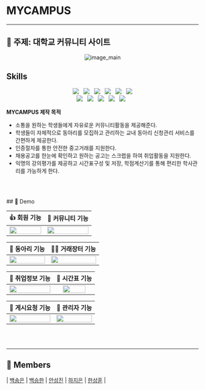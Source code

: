 

# MYCAMPUS

---

## 🍻 주제: 대학교 커뮤니티 사이트

<p align="center">
  <img alt="image_main" src="https://via.placeholder.com/150">
</p>


## Skills
<p align="center">
  <img src="https://img.shields.io/badge/Java-007396?&logo=java&logoColor=white&style=flat-square"> &nbsp;
  <img src="https://img.shields.io/badge/Spring-6DB33F?&logo=spring&logoColor=white&style=flat-square"> &nbsp;
  <img src="https://img.shields.io/badge/Spring_Security-6DB33F?&logo=springsecurity&logoColor=white&style=flat-square"> &nbsp;
  <img src="https://img.shields.io/badge/Oracle-F80000?&logo=ORACLE&logoColor=white&style=flat-square"> &nbsp;
  <img src="https://img.shields.io/badge/Tomcat-F8DC75?&logo=ApacheTomcat&logoColor=white&style=flat-square"> &nbsp;
  <img src="https://img.shields.io/badge/Maven-C71A36?&logo=ApacheMaven&logoColor=white&style=flat-square"></br>
  <img src="https://img.shields.io/badge/HTML-E34F26?&logo=html5&logoColor=white&style=flat-square"> &nbsp;
  <img src="https://img.shields.io/badge/CSS-1572B6?&logo=css3&logoColor=white&style=flat-square"> &nbsp;
  <img src="https://img.shields.io/badge/JavaScript-F7DF1E?&logo=JavaScript&logoColor=white&style=flat-square"> &nbsp;
  <img src="https://img.shields.io/badge/jQuery-0769AD?&logo=jQuery&logoColor=white&style=flat-square"> &nbsp;
  <img src="https://img.shields.io/badge/Bootstrap-7952B3?&logo=Bootstrap&logoColor=white&style=flat-square"> &nbsp;
</p>


**MYCAMPUS 제작 목적** </br> 
- 소통을 원하는 학생들에게 자유로운 커뮤니티활동을 제공해준다.
- 학생들이 자체적으로 동아리를 모집하고 관리하는 교내 동아리 신청관리 서비스를 간편하게 제공한다.
- 인증절차를 통한 안전한 중고거래를 지원한다.
- 채용공고를 한눈에 확인하고 원하는 공고는 스크랩을 하여 취업활동을 지원한다.
- 익명의 강의평가를 제공하고 시간표구성 및 저장, 학점계산기를 통해 편리한 학사관리를 가능하게 한다.
</br>
</br>
</p>
## 🚀 Demo

| 👍 회원 기능 | 🌟 커뮤니티 기능 |
| :----------------------------------------------------------: | :----------------------------------------------------------: |
| <img src="https://user-images.githubusercontent.com/72147069/156172268-809b250a-f768-4634-92b9-989a83952e33.PNG" width=100%> | <img src="https://user-images.githubusercontent.com/72147069/156172238-629f62b0-ac3a-419c-8be0-a048bd0f935b.PNG" width=100%> |

| 🙌 동아리 기능 | 👩‍💻 거래장터 기능 |
| :----------------------------------------------------------: | :----------------------------------------------------------: |
| <img src="https://user-images.githubusercontent.com/72147069/156174757-6abf1223-a04a-44ee-8c0f-e271ba955853.PNG" width=100%> | <img src="https://user-images.githubusercontent.com/72147069/156174819-1ee7ccce-cf17-4281-8226-a6a5b97d43ce.PNG" width=100%> |

| 👯 취업정보 기능 | 💁 시간표 기능 |
| :----------------------------------------------------------: | :----------------------------------------------------------: |
| <img src="https://user-images.githubusercontent.com/72147069/156175131-2669f1fc-73a6-4e2e-a916-277654e5186d.PNG" width=100%> | <img src="https://via.placeholder.com/150" alt=" " width=80%> |

| 🍓 게시요청 기능 | 🔎 관리자 기능 |
| :----------------------------------------------------------: | :----------------------------------------------------------: |
| <img src="https://user-images.githubusercontent.com/72147069/156175150-a6843376-c72c-449b-9d90-b71150ffc636.PNG" width=100%> | <img src="https://user-images.githubusercontent.com/72147069/156175236-915984a9-19e6-4113-b089-f18a36956795.PNG" width=100%> |
</br>
</br>

---


## 🌈 Members

| [백송은]() | [백승한]() | [안성진]() | [하지은](https://github.com/noixhwb) | [한상훈]() |

